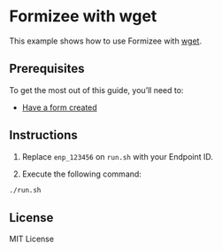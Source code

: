 # Formizee with wget

This example shows how to use Formizee with [wget](https://www.gnu.org/software/wget).

## Prerequisites

To get the most out of this guide, you’ll need to:

* [Have a form created](https://docs.formizee.com/guides/create-a-form)

## Instructions

1. Replace `enp_123456` on `run.sh` with your Endpoint ID.

2. Execute the following command:

  ```sh
./run.sh
  ```

## License

MIT License

